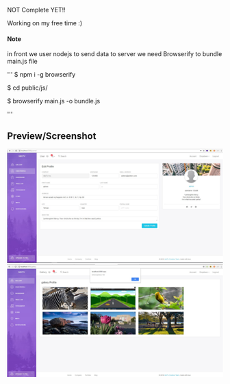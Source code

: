 NOT  Complete YET!!

Working on my free time :)

#### Note
in front we user nodejs to send data to server
we need Browserify to bundle main.js file

'''
$ npm i -g browserify

$ cd public/js/

$ browserify main.js -o bundle.js

'''

## Preview/Screenshot

![server pannel](https://raw.githubusercontent.com/hootan09/nodejsHiddenCameraApp/master/pics/1.jpg)
![server pannel](https://raw.githubusercontent.com/hootan09/nodejsHiddenCameraApp/master/pics/2.jpg)